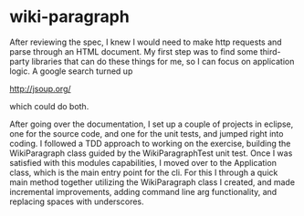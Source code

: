 # wiki-paragraph
After reviewing the spec, I knew I would need to make http requests and parse through an HTML document.  My first step was to find some third-party libraries that can do these things for me, so I can focus on application logic.  A google search turned up 

http://jsoup.org/

which could do both. 

After going over the documentation, I set up a couple of projects in eclipse, one for the source code, and one for the unit tests, and jumped right into coding.  I followed a TDD approach to working on the exercise, building the WikiParagraph class guided by the WikiParagraphTest unit test.  Once I was satisfied with this modules capabilities, I moved over to the Application class, which is the main entry point for the cli.  For this I through a quick main  method together utilizing the WikiParagraph class I created, and made incremental improvements, adding command line arg functionality, and replacing spaces with underscores.
